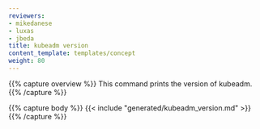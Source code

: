 ```yaml
---
reviewers:
- mikedanese
- luxas
- jbeda
title: kubeadm version
content_template: templates/concept
weight: 80
---
```

{{% capture overview %}}
This command prints the version of kubeadm.
{{% /capture %}}

{{% capture body %}}
{{< include "generated/kubeadm_version.md" >}}
{{% /capture %}}
